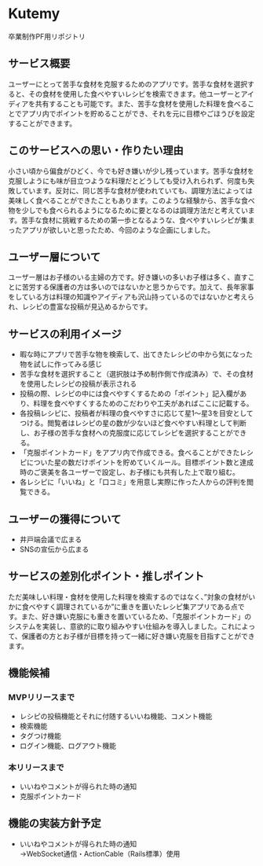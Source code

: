 # Kutemy
卒業制作PF用リポジトリ
## サービス概要
ユーザーにとって苦手な食材を克服するためのアプリです。苦手な食材を選択すると、その食材を使用した食べやすいレシピを検索できます。他ユーザーとアイディアを共有することも可能です。また、苦手な食材を使用した料理を食べることでアプリ内でポイントを貯めることができ、それを元に目標やごほうびを設定することができます。

## このサービスへの思い・作りたい理由
小さい頃から偏食がひどく、今でも好き嫌いが少し残っています。苦手な食材を克服しようにも味が目立つような料理だとどうしても受け入れられず、何度も失敗しています。反対に、同じ苦手な食材が使われていても、調理方法によっては美味しく食べることができたこともあります。このような経験から、苦手な食べ物を少しでも食べられるようになるために要となるのは調理方法だと考えています。苦手な食材に挑戦するための第一歩となるような、食べやすいレシピが集まったアプリが欲しいと思ったため、今回のような企画にしました。

## ユーザー層について
ユーザー層はお子様のいる主婦の方です。好き嫌いの多いお子様は多く、直すことに苦労する保護者の方は多いのではないかと思うからです。加えて、長年家事をしている方は料理の知識やアイディアも沢山持っているのではないかと考えられ、レシピの豊富な投稿が見込めるからです。

## サービスの利用イメージ
- 暇な時にアプリで苦手な物を検索して、出てきたレシピの中から気になった物を試しに作ってみる感じ  
- 苦手な食材を選択すること（選択肢は予め制作側で作成済み）で、その食材を使用したレシピの投稿が表示される  
- 投稿の際、レシピの中には食べやすくするための「ポイント」記入欄があり、料理を食べやすくするためのこだわりや工夫があればここに記載する。  
- 各投稿レシピに、投稿者が料理の食べやすさに応じて星1〜星3を目安としてつける。閲覧者はレシピの星の数が少ないほど食べやすい料理として判断し、お子様の苦手な食材への克服度に応じてレシピを選択することができる。  
- 「克服ポイントカード」をアプリ内で作成できる。食べることができたレシピについた星の数だけポイントを貯めていくルール。目標ポイント数と達成時のご褒美を各ユーザーで設定し、お子様にも共有した上で取り組む。
- 各レシピに「いいね」と「口コミ」を用意し実際に作った人からの評判を閲覧できる。   

## ユーザーの獲得について
- 井戸端会議で広まる  
- SNSの宣伝から広まる  

## サービスの差別化ポイント・推しポイント
ただ美味しい料理・食材を使用した料理を検索するのではなく、”対象の食材がいかに食べやすく調理されているか”に重きを置いたレシピ集アプリである点です。また、好き嫌い克服にも重きを置いているため、「克服ポイントカード」のシステムを実装し、意欲的に取り組みやすい仕組みを導入しました。これによって、保護者の方とお子様が目標を持って一緒に好き嫌い克服を目指すことができます。

## 機能候補
### MVPリリースまで
- レシピの投稿機能とそれに付随するいいね機能、コメント機能  
- 検索機能  
- タグつけ機能
- ログイン機能、ログアウト機能  
### 本リリースまで  
- いいねやコメントが得られた時の通知  
- 克服ポイントカード

## 機能の実装方針予定  
- いいねやコメントが得られた時の通知  
→WebSocket通信・ActionCable（Rails標準）使用  